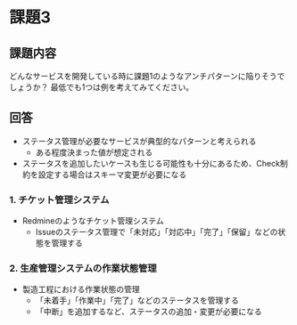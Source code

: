 # 課題3

## 課題内容

どんなサービスを開発している時に課題1のようなアンチパターンに陥りそうでしょうか？
最低でも1つは例を考えてみてください。

## 回答

- ステータス管理が必要なサービスが典型的なパターンと考えられる
  - ある程度決まった値が想定される
- ステータスを追加したいケースも生じる可能性も十分にあるため、Check制約を設定する場合はスキーマ変更が必要になる

### 1. チケット管理システム
- Redmineのようなチケット管理システム
  - Issueのステータス管理で「未対応」「対応中」「完了」「保留」などの状態を管理する

### 2. 生産管理システムの作業状態管理
- 製造工程における作業状態の管理
  - 「未着手」「作業中」「完了」などのステータスを管理する
  - 「中断」を追加するなど、ステータスの追加・変更が必要になる
